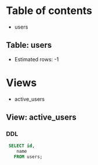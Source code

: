 # Table of contents
- users

## Table: users
- Estimated rows: -1

# Views 
- active_users

## View: active_users

### DDL
```sql
 SELECT id,
    name
   FROM users;
```
